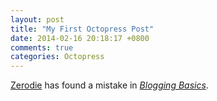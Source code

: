 ```yaml
---
layout: post
title: "My First Octopress Post"
date: 2014-02-16 20:18:17 +0800
comments: true
categories: Octopress
---
```


[Zerodie](http://zerodie.github.io/blog/2012/01/19/octopress-github-pages/)
has found a mistake in
[*Blogging Basics*](http://octopress.org/docs/blogging/).

<!-- vim:set tw=70 wrap spell: -->
